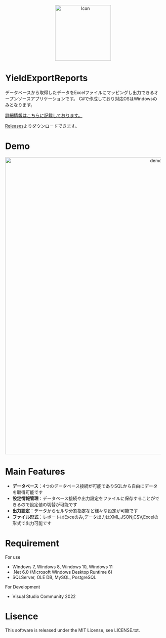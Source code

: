 <div align="center">
    <img src="https://user-images.githubusercontent.com/89084713/200838730-abba4415-7785-417b-a0a1-69bc5c5c150c.png" alt="Icon" width="180px">
</div> 

# YieldExportReports

データベースから取得したデータをExcelファイルにマッピングし出力できるオープンソースアプリケーションです。
C#で作成しており対応OSはWindowsのみとなります。

<a href="https://zenn.dev/takuty/articles/598b38c2c27434">詳細情報はこちらに記載しております。<a>

<a href="https://github.com/Takuty-a11y/YieldExportReports/releases/tag/v1.0.0">Releases</a>よりダウンロードできます。

# Demo

<div align="center">
    <img src="https://user-images.githubusercontent.com/89084713/200838977-866469ff-2e20-40a8-8fe5-ba3e615b03e5.png" alt="demo" width="960px">
</div>

# Main Features

- **データベース**：4つのデータベース接続が可能でありSQLから自由にデータを取得可能です
- **設定情報管理**：データベース接続や出力設定をファイルに保存することができるので設定値の切替が可能です
- **出力設定**：データからセルや分割指定など様々な設定が可能です
- **ファイル形式**：レポートはExceのみ,データ出力はXML,JSON,CSV,Excelの形式で出力可能です

# Requirement

For use
- Windows 7, Windows 8, Windows 10, Windows 11
- .Net 6.0 (Microsoft Windows Desktop Runtime 6)
- SQLServer, OLE DB, MySQL, PostgreSQL

For Development
- Visual Studio Community 2022

# Lisence

This software is released under the MIT License, see LICENSE.txt.
